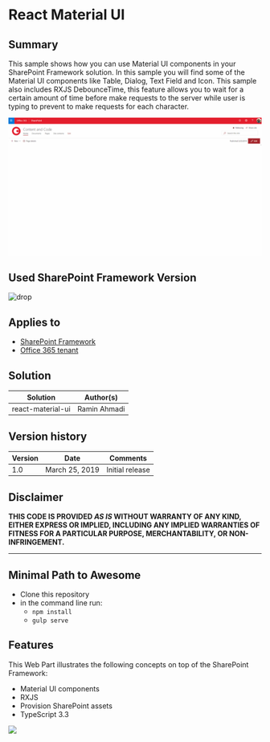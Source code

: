 # React Material UI

## Summary
This sample shows how you can use Material UI components in your SharePoint Framework solution. In this sample you will find some of the Material UI components like Table, Dialog, Text Field and Icon.
This sample also includes RXJS DebounceTime, this feature allows you to wait for a certain amount of time before make requests to the server while user is typing to prevent to make requests for each character.

![react-command-print](./assets/screenshot.gif)

## Used SharePoint Framework Version 
![drop](https://img.shields.io/badge/drop-1.8.1-green.svg)

## Applies to

* [SharePoint Framework](https:/dev.office.com/sharepoint)
* [Office 365 tenant](https://dev.office.com/sharepoint/docs/spfx/set-up-your-development-environment)


## Solution

Solution|Author(s)
--------|---------
react-material-ui | Ramin Ahmadi

## Version history

Version|Date|Comments
-------|----|--------
1.0|March 25, 2019|Initial release

## Disclaimer
**THIS CODE IS PROVIDED *AS IS* WITHOUT WARRANTY OF ANY KIND, EITHER EXPRESS OR IMPLIED, INCLUDING ANY IMPLIED WARRANTIES OF FITNESS FOR A PARTICULAR PURPOSE, MERCHANTABILITY, OR NON-INFRINGEMENT.**

---

## Minimal Path to Awesome

- Clone this repository
- in the command line run:
  - `npm install`
  - `gulp serve`


## Features

This Web Part illustrates the following concepts on top of the SharePoint Framework:

- Material UI components
- RXJS
- Provision SharePoint assets
- TypeScript 3.3

<img src="https://telemetry.sharepointpnp.com/sp-dev-fx-webparts/samples/readme-template" />